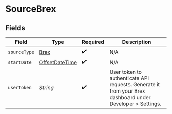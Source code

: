 # SourceBrex


## Fields

| Field                                                                                                     | Type                                                                                                      | Required                                                                                                  | Description                                                                                               |
| --------------------------------------------------------------------------------------------------------- | --------------------------------------------------------------------------------------------------------- | --------------------------------------------------------------------------------------------------------- | --------------------------------------------------------------------------------------------------------- |
| `sourceType`                                                                                              | [Brex](../../models/shared/Brex.md)                                                                       | :heavy_check_mark:                                                                                        | N/A                                                                                                       |
| `startDate`                                                                                               | [OffsetDateTime](https://docs.oracle.com/javase/8/docs/api/java/time/OffsetDateTime.html)                 | :heavy_check_mark:                                                                                        | N/A                                                                                                       |
| `userToken`                                                                                               | *String*                                                                                                  | :heavy_check_mark:                                                                                        | User token to authenticate API requests. Generate it from your Brex dashboard under Developer > Settings. |